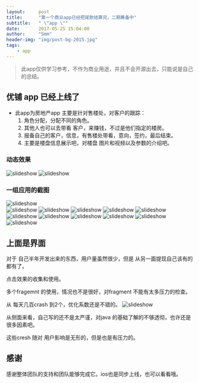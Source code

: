 ```yaml
---
layout:     post
title:      "第一个商业app已经把尾款结算完，二期筹备中"
subtitle:   " \"app \""
date:       2017-05-25 15:04:00
author:     "Smm"
header-img: "img/post-bg-2015.jpg"
tags:
    - app
---
```



> 此app仅供学习参考，不作为商业用途，并且不会开源出去，只能说是自己的总结。

## 优铺 app 已经上线了

* 此app为房地产app 主要是针对售楼处，对客户的跟踪：
    1. 角色分配，分配不同的角色。
    2. 其他人也可以去带看 客户，来赚钱，不过是他们指定的楼房。
    3. 报备自己的客户，信息，有售楼处带看，意向，签约，最后结束。
    4. 主要是楼盘信息展示吧，对楼盘 图片和视频以及参数的介绍吧。
   
### 动态效果
![slideshow](http://shimengmeng.win/img/youpu/GIF.gif)          ![slideshow](http://shimengmeng.win/img/youpu/GIF22.gif)

 
### 一组应用的截图

![slideshow](http://shimengmeng.win/img/youpu/1.png)       
![slideshow](http://shimengmeng.win/img/youpu/2.png)
![slideshow](http://shimengmeng.win/img/youpu/3.png)
![slideshow](http://shimengmeng.win/img/youpu/4.png)
![slideshow](http://shimengmeng.win/img/youpu/5.png)
![slideshow](http://shimengmeng.win/img/youpu/6.png)
![slideshow](http://shimengmeng.win/img/youpu/7.png)
![slideshow](http://shimengmeng.win/img/youpu/8.png)
![slideshow](http://shimengmeng.win/img/youpu/报备.png)
![slideshow](http://shimengmeng.win/img/youpu/积分.png)
![slideshow](http://shimengmeng.win/img/youpu/首页.png)
![slideshow](http://shimengmeng.win/img/youpu/信息.png)


## 上面是界面 

对于 自己半年开发出来的东西，用户量虽然很少，但是 从另一面提现自己该有的都有了。

点击效果的收集和使用。

多个fragemnt 的使用，情况也不是很好，对fragment 不能有太多压力的检查。

从 每天几百crash 到2个，优化系数还是不错的。
![slideshow](http://shimengmeng.win/img/youpu/crash.png)

从侧面来看，自己写的还不是太严谨，对java 的基础了解的不够透彻，也许还是很多因素吧。

这些cresh 随对 用户影响是无形的，但是也是有压力的。

## 感谢

感谢整体团队的支持和团队能够完成它。ios也是同步上线，也可以看看哦。
